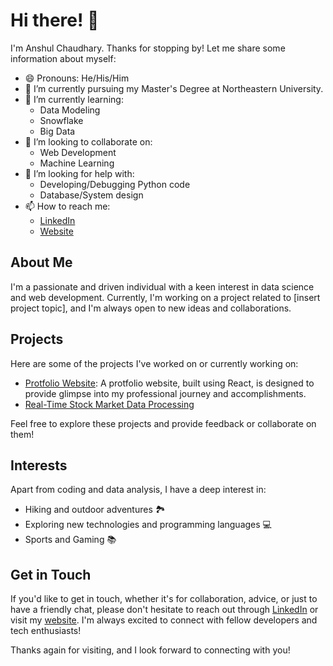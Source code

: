 # Hi there! 👋
I'm Anshul Chaudhary. Thanks for stopping by! Let me share some information about myself:

- 😄 Pronouns: He/His/Him
- 🔭 I’m currently pursuing my Master's Degree at Northeastern University.
- 🌱 I’m currently learning:
  - Data Modeling
  - Snowflake
  - Big Data
- 👯 I’m looking to collaborate on:
  - Web Development
  - Machine Learning
- 🤔 I’m looking for help with:
  - Developing/Debugging Python code
  - Database/System design
- 📫 How to reach me:
  - [LinkedIn](https://www.linkedin.com/in/chaudharyanshul/)
  - [Website](https://chaudharyanshul.com/)

## About Me
I'm a passionate and driven individual with a keen interest in data science and web development. Currently, I'm working on a project related to [insert project topic], and I'm always open to new ideas and collaborations.

## Projects
Here are some of the projects I've worked on or currently working on:

- [Protfolio Website](https://github.com/ChaudharyAnshul/Anshul_Personal_Website): A protfolio website, built using React, is designed to provide glimpse into my professional journey and accomplishments.
- [Real-Time Stock Market Data Processing](https://github.com/ChaudharyAnshul/Stock-Market-Real-Time-Data)

Feel free to explore these projects and provide feedback or collaborate on them!

## Interests
Apart from coding and data analysis, I have a deep interest in:
- Hiking and outdoor adventures 🏞️
- Exploring new technologies and programming languages 💻
- Sports and Gaming 📚

## Get in Touch
If you'd like to get in touch, whether it's for collaboration, advice, or just to have a friendly chat, please don't hesitate to reach out through [LinkedIn](https://www.linkedin.com/in/chaudharyanshul/) or visit my [website](https://chaudharyanshul.com/). I'm always excited to connect with fellow developers and tech enthusiasts!

Thanks again for visiting, and I look forward to connecting with you!
